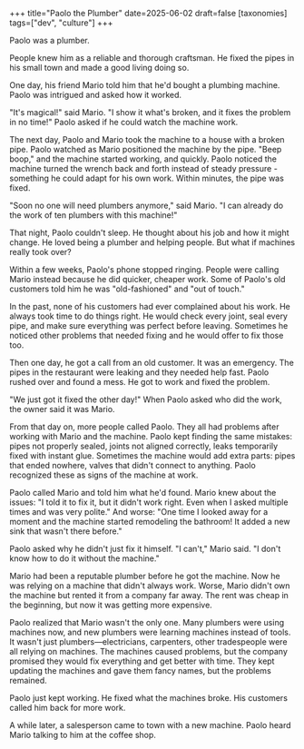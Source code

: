 +++
title="Paolo the Plumber"
date=2025-06-02
draft=false
[taxonomies]
tags=["dev", "culture"]
+++

Paolo was a plumber.

People knew him as a reliable and thorough craftsman.
He fixed the pipes in his small town and made a good living doing so.

One day, his friend Mario told him that he'd bought a plumbing machine.
Paolo was intrigued and asked how it worked.

"It's magical!" said Mario.
"I show it what's broken, and it fixes the problem in no time!"
Paolo asked if he could watch the machine work.

The next day, Paolo and Mario took the machine to a house with a broken pipe.
Paolo watched as Mario positioned the machine by the pipe.
"Beep boop," and the machine started working, and quickly.
Paolo noticed the machine turned the wrench back and forth instead of steady pressure - something he could adapt for his own work.
Within minutes, the pipe was fixed.

"Soon no one will need plumbers anymore," said Mario.
"I can already do the work of ten plumbers with this machine!"

That night, Paolo couldn't sleep.
He thought about his job and how it might change.
He loved being a plumber and helping people.
But what if machines really took over?

Within a few weeks, Paolo's phone stopped ringing.
People were calling Mario instead because he did quicker, cheaper work.
Some of Paolo's old customers told him he was "old-fashioned" and "out of touch."

In the past, none of his customers had ever complained about his work.
He always took time to do things right.
He would check every joint, seal every pipe, and make sure everything was perfect before leaving.
Sometimes he noticed other problems that needed fixing and he would offer to fix those too.

Then one day, he got a call from an old customer.
It was an emergency.
The pipes in the restaurant were leaking and they needed help fast.
Paolo rushed over and found a mess.
He got to work and fixed the problem.

"We just got it fixed the other day!"
When Paolo asked who did the work, the owner said it was Mario.

From that day on, more people called Paolo.
They all had problems after working with Mario and the machine.
Paolo kept finding the same mistakes: pipes not properly sealed, joints not aligned correctly, leaks temporarily fixed with instant glue.
Sometimes the machine would add extra parts: pipes that ended nowhere, valves that didn't connect to anything.
Paolo recognized these as signs of the machine at work.

Paolo called Mario and told him what he'd found.
Mario knew about the issues: "I told it to fix it, but it didn't work right. Even when I asked multiple times and was very polite."
And worse: "One time I looked away for a moment and the machine started remodeling the bathroom! It added a new sink that wasn't there before."

Paolo asked why he didn't just fix it himself.
"I can't," Mario said.
"I don't know how to do it without the machine."

Mario had been a reputable plumber before he got the machine.
Now he was relying on a machine that didn't always work.
Worse, Mario didn't own the machine but rented it from a company far away.
The rent was cheap in the beginning, but now it was getting more expensive.

Paolo realized that Mario wasn't the only one.
Many plumbers were using machines now, and new plumbers were learning machines instead of tools.
It wasn't just plumbers—electricians, carpenters, other tradespeople were all relying on machines.
The machines caused problems, but the company promised they would fix everything and get better with time.
They kept updating the machines and gave them fancy names, but the problems remained.

Paolo just kept working. 
He fixed what the machines broke.
His customers called him back for more work. 

A while later, a salesperson came to town with a new machine.
Paolo heard Mario talking to him at the coffee shop.